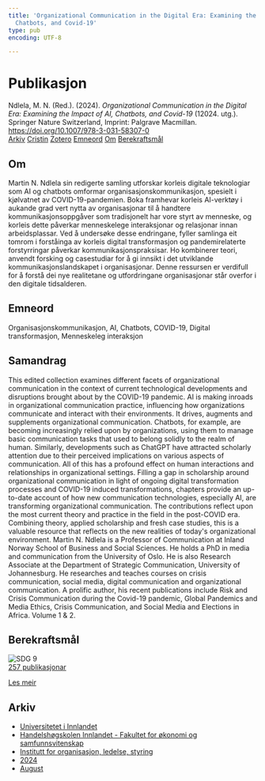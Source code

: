 ```yaml
---
title: 'Organizational Communication in the Digital Era: Examining the Impact of AI,
  Chatbots, and Covid-19'
type: pub
encoding: UTF-8

---
```

<h1>Publikasjon</h1>
<article id="csl-bib-container-EGEU4LK8" class="csl-bib-container">
  <div class="csl-bib-body"> <div class="csl-entry">Ndlela, M. N. (Red.). (2024). <i>Organizational Communication in the Digital Era: Examining the Impact of AI, Chatbots, and Covid-19</i> (12024. utg.). Springer Nature Switzerland, Imprint: Palgrave Macmillan. <a href="https://doi.org/10.1007/978-3-031-58307-0">https://doi.org/10.1007/978-3-031-58307-0</a></div> </div>
  <div class="csl-bib-buttons">
    <a href="#taxonomy-article-EGEU4LK8" alt="archive" class="csl-bib-button">Arkiv</a>
    <a href="https://app.cristin.no/results/show.jsf?id=2285231" alt="Cristin" class="csl-bib-button">Cristin</a>
    <a href="http://zotero.org/groups/5881554/items/EGEU4LK8" alt="Zotero" class="csl-bib-button">Zotero</a>
    <a href="#keywords-article-EGEU4LK8" alt="keywords" class="csl-bib-button">Emneord</a>
    <a href="#about-article-EGEU4LK8" alt="about_pub" class="csl-bib-button">Om</a>
    <a href="#sdg-article-EGEU4LK8" alt="sdg" class="csl-bib-button">Berekraftsmål</a>
  </div>
  <div id="csl-bib-meta-container-EGEU4LK8"></div>
</article>
<div id="csl-bib-meta-EGEU4LK8" class="csl-bib-meta">
  <article id="about-article-EGEU4LK8" class="about_pub-article">
    <h1>Om</h1>
    Martin N. Ndlela sin redigerte samling utforskar korleis digitale teknologiar som AI og chatbots omformar organisasjonskommunikasjon, spesielt i kjølvatnet av COVID-19-pandemien. Boka framhevar korleis AI-verktøy i aukande grad vert nytta av organisasjonar til å handtere kommunikasjonsoppgåver som tradisjonelt har vore styrt av menneske, og korleis dette påverkar menneskelege interaksjonar og relasjonar innan arbeidsplassar. Ved å undersøke desse endringane, fyller samlinga eit tomrom i forståinga av korleis digital transformasjon og pandemirelaterte forstyrringar påverkar kommunikasjonspraksisar. Ho kombinerer teori, anvendt forsking og casestudiar for å gi innsikt i det utviklande kommunikasjonslandskapet i organisasjonar. Denne ressursen er verdifull for å forstå dei nye realitetane og utfordringane organisasjonar står overfor i den digitale tidsalderen.
  </article>
  <article id="keywords-article-EGEU4LK8" class="keywords-article">
    <h1>Emneord</h1>
    Organisasjonskommunikasjon, AI, Chatbots, COVID-19, Digital transformasjon, Menneskeleg interaksjon
  </article>
  <article id="abstract-article-EGEU4LK8" class="abstract-article">
    <h1>Samandrag</h1>
    This edited collection examines different facets of organizational communication in the context of current technological developments and disruptions brought about by the COVID-19 pandemic. AI is making inroads in organizational communication practice, influencing how organizations communicate and interact with their environments. It drives, augments and supplements organizational communication. Chatbots, for example, are becoming increasingly relied upon by organizations, using them to manage basic communication tasks that used to belong solidly to the realm of human. Similarly, developments such as ChatGPT have attracted scholarly attention due to their perceived implications on various aspects of communication. All of this has a profound effect on human interactions and relationships in organizational settings. Filling a gap in scholarship around organizational communication in light of ongoing digital transformation processes and COVID-19 induced transformations, chapters provide an up-to-date account of how new communication technologies, especially AI, are transforming organizational communication. The contributions reflect upon the most current theory and practice in the field in the post-COVID era. Combining theory, applied scholarship and fresh case studies, this is a valuable resource that reflects on the new realities of today's organizational environment. Martin N. Ndlela is a Professor of Communication at Inland Norway School of Business and Social Sciences. He holds a PhD in media and communication from the University of Oslo. He is also Research Associate at the Department of Strategic Communication, University of Johannesburg. He researches and teaches courses on crisis communication, social media, digital communication and organizational communication. A prolific author, his recent publications include Risk and Crisis Communication during the Covid-19 pandemic, Global Pandemics and Media Ethics, Crisis Communication, and Social Media and Elections in Africa. Volume 1 & 2.
  </article>
  <article id="sdg-article-EGEU4LK8" class="sdg-article">
    <h1>Berekraftsmål</h1>
    <div class="sdg-container"><div id="sdg9" class="sdg">
        <img src="{{< params subfolder >}}images/sdg/sdg09_nn.png" class="image" alt="SDG 9">
        <div class="sdg-overlay">
          <a href="{{< params subfolder >}}nn/archive/?sdg=9#archive" class="sdg-publication-count"><span>257</span> publikasjonar</a>
          <p><a href="https://fn.no/om-fn/fns-baerekraftsmaal/industri-innovasjon-og-infrastruktur?lang=nno-NO" class="sdg-read-more">Les meir</a></p>
        </div>
      </div></div>
  </article>
  <article id="taxonomy-article-EGEU4LK8" class="taxonomy-article">
    <h1>Arkiv</h1>
    <ul>
      <li><a href="{{< params subfolder >}}nn/archive/?key=3DCRN523">Universitetet i Innlandet</a></li>
      <li><a href="{{< params subfolder >}}nn/archive/?key=DU8Q9LN9">Handelshøgskolen Innlandet - Fakultet for økonomi og samfunnsvitenskap</a></li>
      <li><a href="{{< params subfolder >}}nn/archive/?key=4LUWR3ZM">Institutt for organisasjon, ledelse, styring</a></li>
      <li><a href="{{< params subfolder >}}nn/archive/?key=TY5PNNUR">2024</a></li>
      <li><a href="{{< params subfolder >}}nn/archive/?key=ET4CH6PS">August</a></li>
    </ul>
  </article>
</div>
